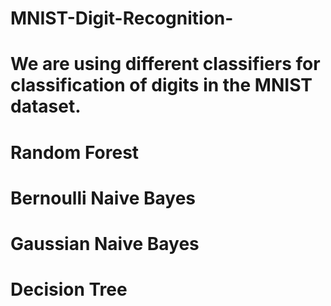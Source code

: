 # MNIST-Digit-Recognition-
# We are using different classifiers for classification of digits in the MNIST dataset.
# Random Forest
# Bernoulli Naive Bayes
# Gaussian Naive Bayes
# Decision Tree
